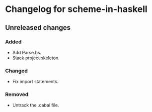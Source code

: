 # Changelog for scheme-in-haskell

## Unreleased changes
### Added
- Add Parse.hs.
- Stack project skeleton.

### Changed
- Fix import statements.

### Removed
- Untrack the .cabal file.

